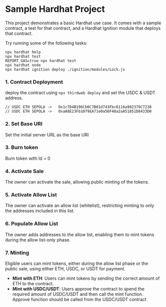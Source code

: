 # Sample Hardhat Project

This project demonstrates a basic Hardhat use case. It comes with a sample contract, a test for that contract, and a Hardhat Ignition module that deploys that contract.

Try running some of the following tasks:

```shell
npx hardhat help
npx hardhat test
REPORT_GAS=true npx hardhat test
npx hardhat node
npx hardhat ignition deploy ./ignition/modules/Lock.js
```




### 1. Contract Deployment
deploy the contract using ```npx thirdweb deploy``` and set the USDC & USDT address.

```
// USDC ETH SEPOLA ->	0x1c7D4B196Cb0C7B01d743Fbc6116a902379C7238
// USDC ETH SEPOLA ->	0xaA8E23Fb1079EA71e0a56F48a2aA51851D8433D0
```

### 2. Set Base URI
Set the initial server URL as the base URI

### 3. Burn  token
Burn token with Id = 0

### 4. Activate Sale
The owner can activate the sale, allowing public minting of the tokens.

### 5. Activate Allow List
The owner can activate an allow list (whitelist), restricting minting to only the addresses included in this list.

### 6. Populate Allow List
The owner adds addresses to the allow list, enabling them to mint tokens during the allow list-only phase.

### 7. Minting
Eligible users can mint tokens, either during the allow list phase or the public sale, using either ETH, USDC, or USDT for payment.
- **Mint with ETH**: Users can mint tokens by sending the correct amount of ETH to the contract.
- **Mint with USDC/USDT**: Users approve the contract to spend the required amount of USDC/USDT and then call the mint function.
Approve function should be called from the USDC/USDT contract 

